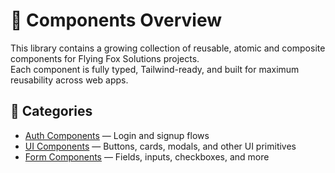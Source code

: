 # 🧱 Components Overview

This library contains a growing collection of reusable, atomic and composite components for Flying Fox Solutions projects.  
Each component is fully typed, Tailwind-ready, and built for maximum reusability across web apps.

## 📁 Categories

- [Auth Components](./auth/LoginForm.md) — Login and signup flows
- [UI Components](./ui/) — Buttons, cards, modals, and other UI primitives
- [Form Components](./forms/) — Fields, inputs, checkboxes, and more
